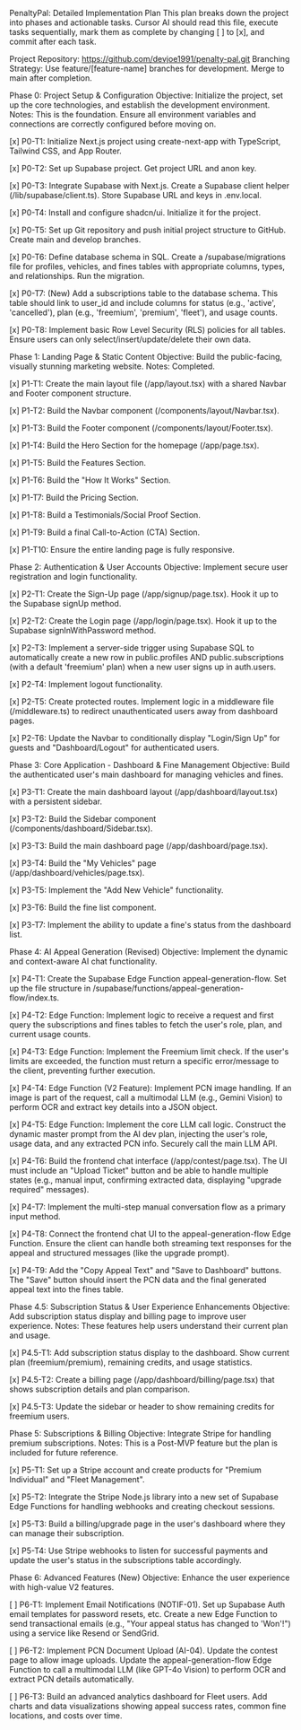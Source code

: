PenaltyPal: Detailed Implementation Plan
This plan breaks down the project into phases and actionable tasks. Cursor AI should read this file, execute tasks sequentially, mark them as complete by changing [ ] to [x], and commit after each task.

Project Repository: https://github.com/devjoe1991/penalty-pal.git
Branching Strategy: Use feature/[feature-name] branches for development. Merge to main after completion.

Phase 0: Project Setup & Configuration
Objective: Initialize the project, set up the core technologies, and establish the development environment.
Notes: This is the foundation. Ensure all environment variables and connections are correctly configured before moving on.

[x] P0-T1: Initialize Next.js project using create-next-app with TypeScript, Tailwind CSS, and App Router.

[x] P0-T2: Set up Supabase project. Get project URL and anon key.

[x] P0-T3: Integrate Supabase with Next.js. Create a Supabase client helper (/lib/supabase/client.ts). Store Supabase URL and keys in .env.local.

[x] P0-T4: Install and configure shadcn/ui. Initialize it for the project.

[x] P0-T5: Set up Git repository and push initial project structure to GitHub. Create main and develop branches.

[x] P0-T6: Define database schema in SQL. Create a /supabase/migrations file for profiles, vehicles, and fines tables with appropriate columns, types, and relationships. Run the migration.

[x] P0-T7: (New) Add a subscriptions table to the database schema. This table should link to user_id and include columns for status (e.g., 'active', 'cancelled'), plan (e.g., 'freemium', 'premium', 'fleet'), and usage counts.

[x] P0-T8: Implement basic Row Level Security (RLS) policies for all tables. Ensure users can only select/insert/update/delete their own data.

Phase 1: Landing Page & Static Content
Objective: Build the public-facing, visually stunning marketing website.
Notes: Completed.

[x] P1-T1: Create the main layout file (/app/layout.tsx) with a shared Navbar and Footer component structure.

[x] P1-T2: Build the Navbar component (/components/layout/Navbar.tsx).

[x] P1-T3: Build the Footer component (/components/layout/Footer.tsx).

[x] P1-T4: Build the Hero Section for the homepage (/app/page.tsx).

[x] P1-T5: Build the Features Section.

[x] P1-T6: Build the "How It Works" Section.

[x] P1-T7: Build the Pricing Section.

[x] P1-T8: Build a Testimonials/Social Proof Section.

[x] P1-T9: Build a final Call-to-Action (CTA) Section.

[x] P1-T10: Ensure the entire landing page is fully responsive.

Phase 2: Authentication & User Accounts
Objective: Implement secure user registration and login functionality.

[x] P2-T1: Create the Sign-Up page (/app/signup/page.tsx). Hook it up to the Supabase signUp method.

[x] P2-T2: Create the Login page (/app/login/page.tsx). Hook it up to the Supabase signInWithPassword method.

[x] P2-T3: Implement a server-side trigger using Supabase SQL to automatically create a new row in public.profiles AND public.subscriptions (with a default 'freemium' plan) when a new user signs up in auth.users.

[x] P2-T4: Implement logout functionality.

[x] P2-T5: Create protected routes. Implement logic in a middleware file (/middleware.ts) to redirect unauthenticated users away from dashboard pages.

[x] P2-T6: Update the Navbar to conditionally display "Login/Sign Up" for guests and "Dashboard/Logout" for authenticated users.

Phase 3: Core Application - Dashboard & Fine Management
Objective: Build the authenticated user's main dashboard for managing vehicles and fines.

[x] P3-T1: Create the main dashboard layout (/app/dashboard/layout.tsx) with a persistent sidebar.

[x] P3-T2: Build the Sidebar component (/components/dashboard/Sidebar.tsx).

[x] P3-T3: Build the main dashboard page (/app/dashboard/page.tsx).

[x] P3-T4: Build the "My Vehicles" page (/app/dashboard/vehicles/page.tsx).

[x] P3-T5: Implement the "Add New Vehicle" functionality.

[x] P3-T6: Build the fine list component.

[x] P3-T7: Implement the ability to update a fine's status from the dashboard list.

Phase 4: AI Appeal Generation (Revised)
Objective: Implement the dynamic and context-aware AI chat functionality.

[x] P4-T1: Create the Supabase Edge Function appeal-generation-flow. Set up the file structure in /supabase/functions/appeal-generation-flow/index.ts.

[x] P4-T2: Edge Function: Implement logic to receive a request and first query the subscriptions and fines tables to fetch the user's role, plan, and current usage counts.

[x] P4-T3: Edge Function: Implement the Freemium limit check. If the user's limits are exceeded, the function must return a specific error/message to the client, preventing further execution.

[x] P4-T4: Edge Function (V2 Feature): Implement PCN image handling. If an image is part of the request, call a multimodal LLM (e.g., Gemini Vision) to perform OCR and extract key details into a JSON object.

[x] P4-T5: Edge Function: Implement the core LLM call logic. Construct the dynamic master prompt from the AI dev plan, injecting the user's role, usage data, and any extracted PCN info. Securely call the main LLM API.

[x] P4-T6: Build the frontend chat interface (/app/contest/page.tsx). The UI must include an "Upload Ticket" button and be able to handle multiple states (e.g., manual input, confirming extracted data, displaying "upgrade required" messages).

[x] P4-T7: Implement the multi-step manual conversation flow as a primary input method.

[x] P4-T8: Connect the frontend chat UI to the appeal-generation-flow Edge Function. Ensure the client can handle both streaming text responses for the appeal and structured messages (like the upgrade prompt).

[x] P4-T9: Add the "Copy Appeal Text" and "Save to Dashboard" buttons. The "Save" button should insert the PCN data and the final generated appeal text into the fines table.

Phase 4.5: Subscription Status & User Experience Enhancements
Objective: Add subscription status display and billing page to improve user experience.
Notes: These features help users understand their current plan and usage.

[x] P4.5-T1: Add subscription status display to the dashboard. Show current plan (freemium/premium), remaining credits, and usage statistics.

[x] P4.5-T2: Create a billing page (/app/dashboard/billing/page.tsx) that shows subscription details and plan comparison.

[x] P4.5-T3: Update the sidebar or header to show remaining credits for freemium users.

Phase 5: Subscriptions & Billing
Objective: Integrate Stripe for handling premium subscriptions.
Notes: This is a Post-MVP feature but the plan is included for future reference.

[x] P5-T1: Set up a Stripe account and create products for "Premium Individual" and "Fleet Management".

[x] P5-T2: Integrate the Stripe Node.js library into a new set of Supabase Edge Functions for handling webhooks and creating checkout sessions.

[x] P5-T3: Build a billing/upgrade page in the user's dashboard where they can manage their subscription.

[x] P5-T4: Use Stripe webhooks to listen for successful payments and update the user's status in the subscriptions table accordingly.

Phase 6: Advanced Features (New)
Objective: Enhance the user experience with high-value V2 features.

[ ] P6-T1: Implement Email Notifications (NOTIF-01). Set up Supabase Auth email templates for password resets, etc. Create a new Edge Function to send transactional emails (e.g., "Your appeal status has changed to 'Won'!") using a service like Resend or SendGrid.

[ ] P6-T2: Implement PCN Document Upload (AI-04). Update the contest page to allow image uploads. Update the appeal-generation-flow Edge Function to call a multimodal LLM (like GPT-4o Vision) to perform OCR and extract PCN details automatically.

[ ] P6-T3: Build an advanced analytics dashboard for Fleet users. Add charts and data visualizations showing appeal success rates, common fine locations, and costs over time.